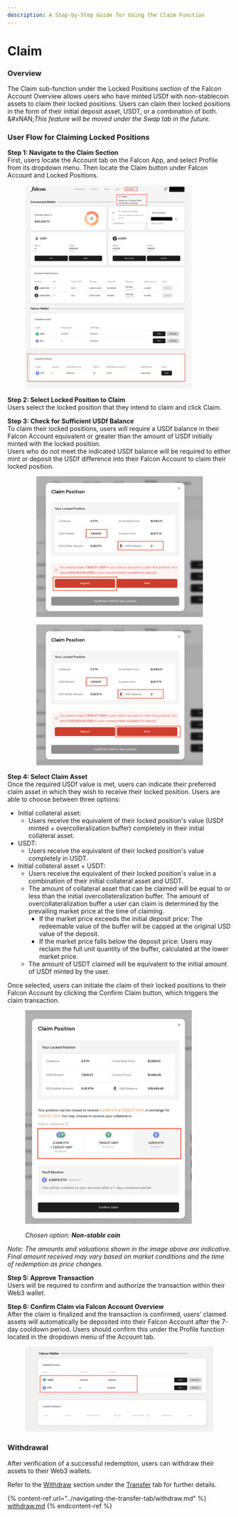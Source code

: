```yaml
---
description: A Step-by-Step Guide for Using the Claim Function
---
```


# Claim

### **Overview**

The Claim sub-function under the Locked Positions section of the Falcon Account Overview allows users who have minted USDf with non-stablecoin assets to claim their locked positions. Users can claim their locked positions in the form of their initial deposit asset, USDT, or a combination of both.\
&#xNAN;_&#x54;his feature will be moved under the Swap tab in the future._

### User Flow for Claiming Locked Positions

**Step 1: Navigate to the Claim Section**\
First, users locate the Account tab on the Falcon App, and select Profile from its dropdown menu. Then locate the Claim button under Falcon Account and Locked Positions.

<figure><img src="../../../.gitbook/assets/image (65).png" alt="" width="375"><figcaption></figcaption></figure>

**Step 2: Select Locked Position to Claim**\
Users select the locked position that they intend to claim and click Claim.

**Step 3: Check for Sufficient USDf Balance**\
To claim their locked positions, users will require a USDf balance in their Falcon Account equivalent or greater than the amount of USDf initially minted with the locked position.\
Users who do not meet the indicated USDf balance will be required to either mint or deposit the USDf difference into their Falcon Account to claim their locked position.

<div align="center"><figure><img src="../../../.gitbook/assets/Screenshot 2025-04-20 at 11.14.56 PM copy.png" alt="" width="375"><figcaption></figcaption></figure></div>

<div align="center"><figure><img src="../../../.gitbook/assets/Screenshot 2025-04-20 at 11.14.56 PM.png" alt="" width="375"><figcaption></figcaption></figure></div>

**Step 4: Select Claim Asset**\
Once the required USDf value is met, users can indicate their preferred claim asset in which they wish to receive their locked position. Users are able to choose between three options:

* Initial collateral asset:&#x20;
  * Users receive the equivalent of their locked position's value (USDf minted + overcolleralization buffer) completely in their initial collateral asset.
* USDT:
  * Users receive the equivalent of their locked position's value completely in USDT.
* Initial collateral asset + USDT:
  * Users receive the equivalent of their locked position's value in a combination of their initial collateral asset and USDT.&#x20;
  * The amount of collateral asset that can be claimed will be equal to or less than the initial overcollateralization buffer. The amount of overcollateralization buffer a user can claim is determined by the prevailing market price at the time of claiming.&#x20;
    * If the market price exceeds the initial deposit price: The redeemable value of the buffer will be capped at the original USD value of the deposit.&#x20;
    * If the market price falls below the deposit price: Users may reclaim the full unit quantity of the buffer, calculated at the lower market price.
  * The amount of USDT claimed will be equivalent to the initial amount of USDf minted by the user.

Once selected, users can initiate the claim of their locked positions to their Falcon Account by clicking the Confirm Claim button, which triggers the claim transaction.&#x20;

<figure><img src="../../../.gitbook/assets/Screenshot 2025-04-20 at 11.01.52 PM (1).png" alt="" width="375"><figcaption><p><em>Chosen option: <strong>Non-stable coin</strong></em></p></figcaption></figure>

_Note:  The amounts and valuations shown in the image above are indicative. Final amount received may vary based on market conditions and the time of redemption as price changes._&#x20;

**Step 5: Approve Transaction**\
Users will be required to confirm and authorize the transaction within their Web3 wallet.

**Step 6: Confirm Claim via Falcon Account Overview**\
After the claim is finalized and the transaction is confirmed, users' claimed assets will automatically be deposited into their Falcon Account after the 7-day cooldown period. Users should confirm this under the Profile function located in the dropdown menu of the Account tab.

<figure><img src="../../../.gitbook/assets/image (73).png" alt="" width="563"><figcaption></figcaption></figure>

### Withdrawal

After verification of a successful redemption, users can withdraw their assets to their Web3 wallets.

Refer to the [Withdraw](claim.md#withdrawal) section under the [Transfer](../navigating-the-transfer-tab/) tab for further details.

{% content-ref url="../navigating-the-transfer-tab/withdraw.md" %}
[withdraw.md](../navigating-the-transfer-tab/withdraw.md)
{% endcontent-ref %}
